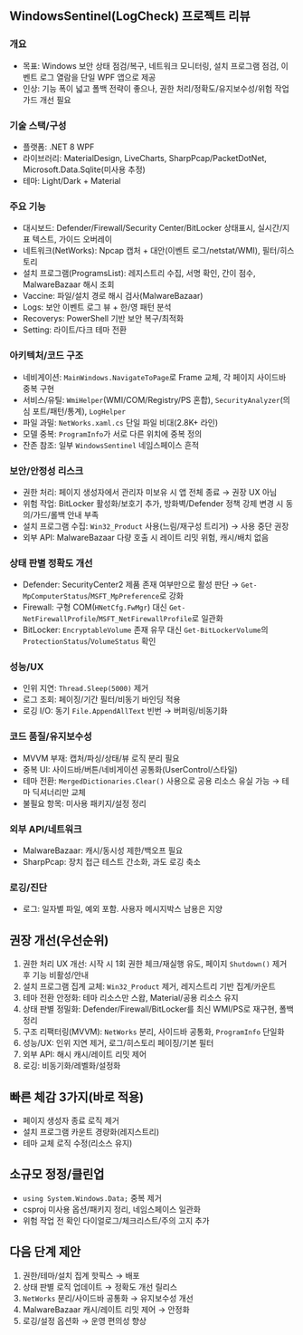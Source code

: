 ## WindowsSentinel(LogCheck) 프로젝트 리뷰

### 개요
- 목표: Windows 보안 상태 점검/복구, 네트워크 모니터링, 설치 프로그램 점검, 이벤트 로그 열람을 단일 WPF 앱으로 제공
- 인상: 기능 폭이 넓고 폴백 전략이 좋으나, 권한 처리/정확도/유지보수성/위험 작업 가드 개선 필요

### 기술 스택/구성
- 플랫폼: .NET 8 WPF
- 라이브러리: MaterialDesign, LiveCharts, SharpPcap/PacketDotNet, Microsoft.Data.Sqlite(미사용 추정)
- 테마: Light/Dark + Material

### 주요 기능
- 대시보드: Defender/Firewall/Security Center/BitLocker 상태표시, 실시간/지표 텍스트, 가이드 오버레이
- 네트워크(NetWorks): Npcap 캡처 + 대안(이벤트 로그/netstat/WMI), 필터/히스토리
- 설치 프로그램(ProgramsList): 레지스트리 수집, 서명 확인, 간이 점수, MalwareBazaar 해시 조회
- Vaccine: 파일/설치 경로 해시 검사(MalwareBazaar)
- Logs: 보안 이벤트 로그 뷰 + 한/영 패턴 분석
- Recoverys: PowerShell 기반 보안 복구/최적화
- Setting: 라이트/다크 테마 전환

### 아키텍처/코드 구조
- 네비게이션: `MainWindows.NavigateToPage`로 Frame 교체, 각 페이지 사이드바 중복 구현
- 서비스/유틸: `WmiHelper`(WMI/COM/Registry/PS 혼합), `SecurityAnalyzer`(의심 포트/패턴/통계), `LogHelper`
- 파일 과밀: `NetWorks.xaml.cs` 단일 파일 비대(2.8K+ 라인)
- 모델 중복: `ProgramInfo`가 서로 다른 위치에 중복 정의
- 잔존 참조: 일부 `WindowsSentinel` 네임스페이스 흔적

### 보안/안정성 리스크
- 권한 처리: 페이지 생성자에서 관리자 미보유 시 앱 전체 종료 → 권장 UX 아님
- 위험 작업: BitLocker 활성화/보호기 추가, 방화벽/Defender 정책 강제 변경 시 동의/가드/롤백 안내 부족
- 설치 프로그램 수집: `Win32_Product` 사용(느림/재구성 트리거) → 사용 중단 권장
- 외부 API: MalwareBazaar 다량 호출 시 레이트 리밋 위험, 캐시/배치 없음

### 상태 판별 정확도 개선
- Defender: SecurityCenter2 제품 존재 여부만으로 활성 판단 → `Get-MpComputerStatus`/`MSFT_MpPreference`로 강화
- Firewall: 구형 COM(`HNetCfg.FwMgr`) 대신 `Get-NetFirewallProfile`/`MSFT_NetFirewallProfile`로 일관화
- BitLocker: `EncryptableVolume` 존재 유무 대신 `Get-BitLockerVolume`의 `ProtectionStatus`/`VolumeStatus` 확인

### 성능/UX
- 인위 지연: `Thread.Sleep(5000)` 제거
- 로그 조회: 페이징/기간 필터/비동기 바인딩 적용
- 로깅 I/O: 동기 `File.AppendAllText` 빈번 → 버퍼링/비동기화

### 코드 품질/유지보수성
- MVVM 부재: 캡처/파싱/상태/뷰 로직 분리 필요
- 중복 UI: 사이드바/버튼/네비게이션 공통화(UserControl/스타일)
- 테마 전환: `MergedDictionaries.Clear()` 사용으로 공용 리소스 유실 가능 → 테마 딕셔너리만 교체
- 불필요 항목: 미사용 패키지/설정 정리

### 외부 API/네트워크
- MalwareBazaar: 캐시/동시성 제한/백오프 필요
- SharpPcap: 장치 접근 테스트 간소화, 과도 로깅 축소

### 로깅/진단
- 로그: 일자별 파일, 예외 포함. 사용자 메시지박스 남용은 지양

## 권장 개선(우선순위)
1) 권한 처리 UX 개선: 시작 시 1회 권한 체크/재실행 유도, 페이지 `Shutdown()` 제거 후 기능 비활성/안내
2) 설치 프로그램 집계 교체: `Win32_Product` 제거, 레지스트리 기반 집계/카운트
3) 테마 전환 안정화: 테마 리소스만 스왑, Material/공용 리소스 유지
4) 상태 판별 정밀화: Defender/Firewall/BitLocker를 최신 WMI/PS로 재구현, 폴백 정리
5) 구조 리팩터링(MVVM): `NetWorks` 분리, 사이드바 공통화, `ProgramInfo` 단일화
6) 성능/UX: 인위 지연 제거, 로그/히스토리 페이징/기본 필터
7) 외부 API: 해시 캐시/레이트 리밋 제어
8) 로깅: 비동기화/레벨화/설정화

## 빠른 체감 3가지(바로 적용)
- 페이지 생성자 종료 로직 제거
- 설치 프로그램 카운트 경량화(레지스트리)
- 테마 교체 로직 수정(리소스 유지)

## 소규모 정정/클린업
- `using System.Windows.Data;` 중복 제거
- csproj 미사용 옵션/패키지 정리, 네임스페이스 일관화
- 위험 작업 전 확인 다이얼로그/체크리스트/주의 고지 추가

## 다음 단계 제안
1) 권한/테마/설치 집계 핫픽스 → 배포
2) 상태 판별 로직 업데이트 → 정확도 개선 릴리스
3) `NetWorks` 분리/사이드바 공통화 → 유지보수성 개선
4) MalwareBazaar 캐시/레이트 리밋 제어 → 안정화
5) 로깅/설정 옵션화 → 운영 편의성 향상


